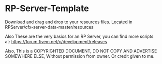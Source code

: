 # RP-Server-Template
Download and drag and drop to your resources files. Located in RPServer/cfx-server-data-master/resources 

Also These are the very basics for an RP Server, you can find more scripts at:
https://forum.fivem.net/c/development/releases

Also, This is a COPYRIGHTED DOCUMENT, DO NOT COPY 
AND ADVERTISE SOMEWHERE ELSE, Without permission 
from owner. Or credit given to me.
